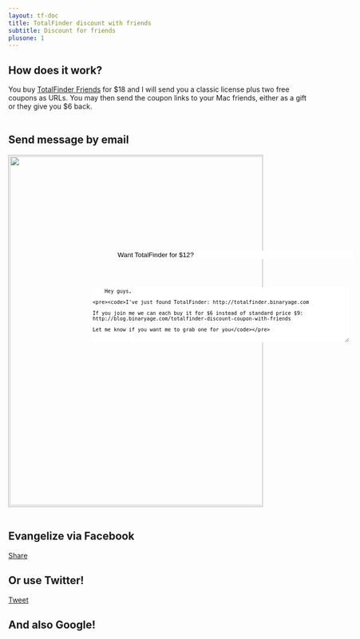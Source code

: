 ```yaml
---
layout: tf-doc
title: TotalFinder discount with friends
subtitle: Discount for friends
plusone: 1
---
```


## How does it work?

<div style="width:600px">
You buy <a href="https://sites.fastspring.com/binaryage-store/instant/totalfinder-friends">TotalFinder Friends</a> for $18 and I will send you a classic license plus two free coupons as URLs. You may then send the coupon links to your Mac friends, either as a gift or they give you $6 back.
</div>

<br class="clear"/>

## Send message by email
<div style="position: relative">
<img src="/images/friends-email-template.png" style="width:700px;border:1px solid #aaa;padding:2px" class="nice-rounded"><br>
<input class="hoverable-input" style="position: absolute; top:192px;left:217px;border:none; width:474px;" type="text" value="Want TotalFinder for $12?">
<textarea class="hoverable-input" style="position: absolute; top:266px;left:167px;border:none; font-size: 10px; height:110px; width:516px;overflow:hidden">
    Hey guys,

    I've just found TotalFinder: http://totalfinder.binaryage.com

    If you join me we can each buy it for $6 instead of standard price $9:
    http://blog.binaryage.com/totalfinder-discount-coupon-with-friends

    Let me know if you want me to grab one for you
</textarea>
<br class="clear"/>
</div>

## Evangelize via Facebook

<a name="fb_share" type="button_count" share_url="http://totalfinder.binaryage.com" href="http://www.facebook.com/sharer.php?t=title">Share</a>
<script src="//static.ak.fbcdn.net/connect.php/js/FB.Share" type="text/javascript"></script>
<script type="text/javascript">$(function(){
    var x = $('a[type=button_count]');
    x.attr('href', x.attr('href')+'&t='+encodeURIComponent('Join me and let\'s buy TotalFinder for $12 (=$6 discount)'));
})</script>

## Or use Twitter!

<a href="http://twitter.com/share" class="twitter-share-button" data-url="http://totalfinder.binaryage.com" data-text="Join me and let's buy TotalFinder for $12 (=$6 discount) " data-count="horizontal" data-via="binaryage">Tweet</a><script type="text/javascript" src="//platform.twitter.com/widgets.js"></script>

## And also Google!

<div><g:plusone size="medium" href="http://totalfinder.binaryage.com"></g:plusone></div>
